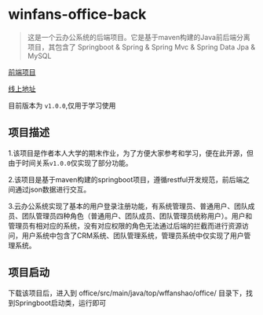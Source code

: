 # winfans-office-back

> 这是一个云办公系统的后端项目。它是基于maven构建的Java前后端分离项目，其包含了 Springboot & Spring & Spring Mvc & Spring Data Jpa & MySQL

[前端项目](https://github.com/Winfans/winfans-office-front)

[线上地址](http://office.wffanshao.top)

目前版本为 `v1.0.0`,仅用于学习使用

## 项目描述
1.该项目是作者本人大学的期末作业，为了方便大家参考和学习，便在此开源，但由于时间关系`v1.0.0`仅实现了部分功能。

2.该项目是基于maven构建的springboot项目，遵循restful开发规范，前后端之间通过json数据进行交互。

3.云办公系统实现了基本的用户登录注册功能，有系统管理员、普通用户、团队成员、团队管理员四种角色（普通用户、团队成员、团队管理员统称用户）。用户和管理员有相对应的系统，没有对应权限的角色无法通过后端的拦截而进行资源访问，用户系统中包含了CRM系统、团队管理系统，管理员系统中仅实现了用户管理系统。

## 项目启动
下载该项目后，进入到 office/src/main/java/top/wffanshao/office/ 目录下，找到Springboot启动类，运行即可



